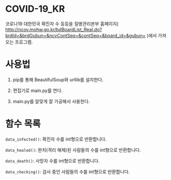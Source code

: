 # COVID-19_KR
코로나19 대한민국 확진자 수 등등을 질병관리본부 홈페이지( http://ncov.mohw.go.kr/bdBoardList_Real.do?brdId=&brdGubun=&ncvContSeq=&contSeq=&board_id=&gubun= )에서 가져오는 프로그램.
# 사용법
1. pip를 통해 BeautifulSoup와 urllib를 설치한다.

2. 편집기로 main.py를 연다.

3. main.py를 알맞게 잘 가공해서 사용한다.

# 함수 목록
```data_infected()```: 확진자 수를 int형으로 반환합니다.

```data_healed()```: 완치(격리 해제)된 사람들의 수를 int형으로 반환합니다.

```data_death()```: 사망자 수를 int형으로 반환합니다.

```data_checking()```: 검사 중인 사람들의 수를 int형으로 반환합니다.
